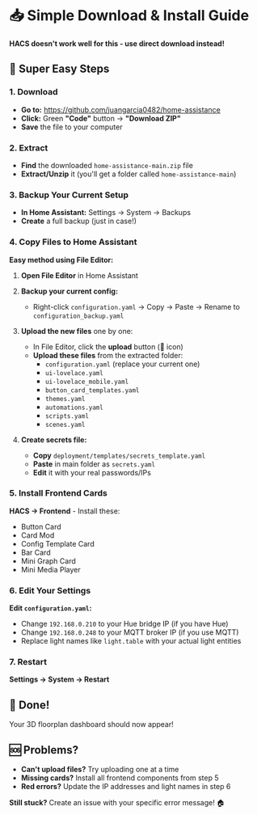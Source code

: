 # 📥 Simple Download & Install Guide

**HACS doesn't work well for this - use direct download instead!**

## 🎯 **Super Easy Steps**

### **1. Download**
- **Go to:** https://github.com/juangarcia0482/home-assistance
- **Click:** Green **"Code"** button → **"Download ZIP"**
- **Save** the file to your computer

### **2. Extract**
- **Find** the downloaded `home-assistance-main.zip` file
- **Extract/Unzip** it (you'll get a folder called `home-assistance-main`)

### **3. Backup Your Current Setup**
- **In Home Assistant:** Settings → System → Backups
- **Create** a full backup (just in case!)

### **4. Copy Files to Home Assistant**

**Easy method using File Editor:**

1. **Open File Editor** in Home Assistant
2. **Backup your current config:**
   - Right-click `configuration.yaml` → Copy → Paste → Rename to `configuration_backup.yaml`

3. **Upload the new files** one by one:
   - In File Editor, click the **upload** button (📁 icon)
   - **Upload these files** from the extracted folder:
     - `configuration.yaml` (replace your current one)
     - `ui-lovelace.yaml`
     - `ui-lovelace_mobile.yaml`
     - `button_card_templates.yaml`
     - `themes.yaml`
     - `automations.yaml`
     - `scripts.yaml`
     - `scenes.yaml`

4. **Create secrets file:**
   - **Copy** `deployment/templates/secrets_template.yaml`
   - **Paste** in main folder as `secrets.yaml`
   - **Edit** it with your real passwords/IPs

### **5. Install Frontend Cards**
**HACS → Frontend** - Install these:
- Button Card
- Card Mod
- Config Template Card
- Bar Card
- Mini Graph Card
- Mini Media Player

### **6. Edit Your Settings**
**Edit `configuration.yaml`:**
- Change `192.168.0.210` to your Hue bridge IP (if you have Hue)
- Change `192.168.0.248` to your MQTT broker IP (if you use MQTT)
- Replace light names like `light.table` with your actual light entities

### **7. Restart**
**Settings → System → Restart**

## 🎉 **Done!**
Your 3D floorplan dashboard should now appear!

## 🆘 **Problems?**
- **Can't upload files?** Try uploading one at a time
- **Missing cards?** Install all frontend components from step 5
- **Red errors?** Update the IP addresses and light names in step 6

**Still stuck?** Create an issue with your specific error message! 🏠